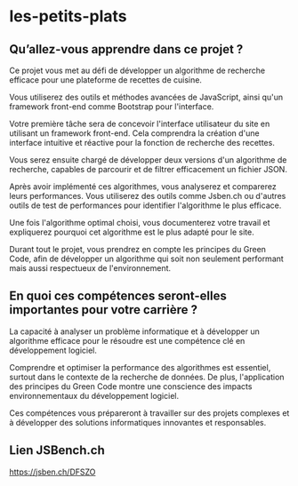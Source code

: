 # les-petits-plats

## Qu’allez-vous apprendre dans ce projet ?

Ce projet vous met au défi de développer un algorithme de recherche efficace pour une plateforme de recettes de cuisine.

Vous utiliserez des outils et méthodes avancées de JavaScript, ainsi qu'un framework front-end comme Bootstrap pour l'interface.

Votre première tâche sera de concevoir l'interface utilisateur du site en utilisant un framework front-end. Cela comprendra la création d'une interface intuitive et réactive pour la fonction de recherche des recettes.

Vous serez ensuite chargé de développer deux versions d'un algorithme de recherche, capables de parcourir et de filtrer efficacement un fichier JSON.

Après avoir implémenté ces algorithmes, vous analyserez et comparerez leurs performances.
Vous utiliserez des outils comme Jsben.ch ou d'autres outils de test de performances pour identifier l'algorithme le plus efficace.

Une fois l'algorithme optimal choisi, vous documenterez votre travail et expliquerez pourquoi cet algorithme est le plus adapté pour le site.

Durant tout le projet, vous prendrez en compte les principes du Green Code, afin de développer un algorithme qui soit non seulement performant mais aussi respectueux de l'environnement.

## En quoi ces compétences seront-elles importantes pour votre carrière ?

La capacité à analyser un problème informatique et à développer un algorithme efficace pour le résoudre est une compétence clé en développement logiciel.

Comprendre et optimiser la performance des algorithmes est essentiel, surtout dans le contexte de la recherche de données. De plus, l'application des principes du Green Code montre une conscience des impacts environnementaux du développement logiciel.

Ces compétences vous prépareront à travailler sur des projets complexes et à développer des solutions informatiques innovantes et responsables.

## Lien JSBench.ch

https://jsben.ch/DFSZO
